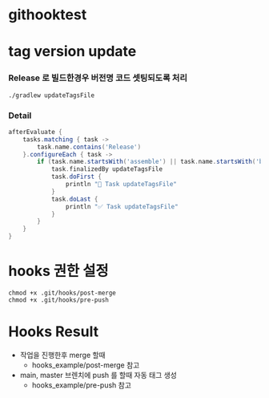 # githooktest

# tag version update
### Release 로 빌드한경우 버전명 코드 셋팅되도록 처리
```shell
./gradlew updateTagsFile
```
### Detail
```groovy
afterEvaluate {
    tasks.matching { task ->
        task.name.contains('Release')
    }.configureEach { task ->
        if (task.name.startsWith('assemble') || task.name.startsWith('bundle')) {
            task.finalizedBy updateTagsFile
            task.doFirst {
                println "🚀 Task updateTagsFile"
            }
            task.doLast {
                println "✅ Task updateTagsFile"
            }
        }
    }
}
```

# hooks 권한 설정
```shell
chmod +x .git/hooks/post-merge
chmod +x .git/hooks/pre-push
```

# Hooks Result
- 작업을 진행한후 merge 할때
  - hooks_example/post-merge 참고
- main, master 브렌치에 push 를 할때 자동 태그 생성
  - hooks_example/pre-push 참고
